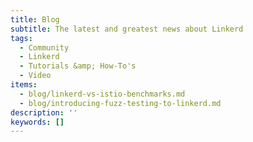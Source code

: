 ```yaml
---
title: Blog
subtitle: The latest and greatest news about Linkerd
tags:
  - Community
  - Linkerd
  - Tutorials &amp; How-To's
  - Video
items:
  - blog/linkerd-vs-istio-benchmarks.md
  - blog/introducing-fuzz-testing-to-linkerd.md
description: ''
keywords: []
---
```

